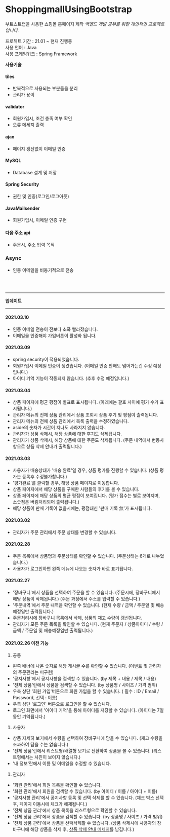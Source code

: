 # ShoppingmallUsingBootstrap
부트스트랩을 사용한 쇼핑몰 홈페이지 제작
*백엔드 개발 공부를 위한 개인적인 프로젝트입니다.*  

프로젝트 기간 : 21.01 ~ 현재 진행중  
사용 언어 : Java  
사용 프레임워크 : Spring Framework  

**사용기술**
  #### tiles
 - 반복적으로 사용되는 부분들을 분리
 - 관리가 용이
  #### validator
 - 회원가입시, 조건 충족 여부 확인
 - 오류 메세지 출력
  #### ajax
 - 페이지 갱신없이 이메일 인증
  #### MySQL
 - Database 설계 및 저장
  #### Spring Security
 - 권한 및 인증(로그인/로그아웃)
  #### JavaMailsender
 - 회원가입시, 이메일 인증 구현
  #### 다음 주소 api
 - 주문시, 주소 입력 목적
  ### Async
 - 인증 이메일을 비동기적으로 전송


<br/><br/>
___
**업데이트**
___
 #### 2021.03.10
- 인증 이메일 전송이 전보다 소폭 빨라졌습니다.
- 이메일을 인증해야 가입버튼이 활성화 됩니다.

 #### 2021.03.09
- spring security이 적용되었습니다.
- 회원가입시 이메일 인증이 생겼습니다. (이메일 인증 안해도 넘어가는건 수정 예정입니다.)
- 아이디 기억 기능이 작동되지 않습니다. (추후 수정 예정입니다.)

 #### 2021.03.04
- 상품 페이지에 평균 평점이 별표로 표시됩니다. (아래에는 괄호 사이에 평가 수가 표시됩니다.)
- 관리자 메뉴의 전체 상품 관리에서 상품 조회시 상품 후기 및 평점이 출력됩니다.
- 관리자 메뉴의 전체 상품 관리에서 목록 출력을 수정하였습니다.
- aside의 숫자가 시간이 지나도 사라지지 않습니다.
- 관리자가 상품 삭제시, 해당 상품에 대한 후기도 삭제됩니다.
- 관리자가 상품 삭제시, 해당 상품에 대한 주문도 삭제됩니다. (주문 내역에서 변동사항으로 상품 삭제 안내가 출력됩니다.)
 #### 2021.03.03
- 사용자가 배송상태가 '배송 완료'일 경우, 상품 평가를 진행할 수 있습니다. (상품 평가는 등록후 수정불가합니다.)
- '평가완료'를 클릭할 경우, 해당 상품 페이지로 이동합니다.
- 상품 페이지에서 해당 상품을 구매한 사람들의 후기를 볼 수 있습니다.
- 상품 페이지에 해당 상품의 평균 평점이 보여집니다. (평가 점수는 별로 보여지며, 소숫점은 버림처리되어 출력됩니다.)
- 해당 상품이 판매 기록이 없을시에는, 평점대신 '판매 기록 無'가 표시됩니다.

 #### 2021.03.02
- 관리자가 주문 관리에서 주문 상태를 변경할 수 있습니다.

 #### 2021.02.28
- 주문 목록에서 상품명과 주문상태를 확인할 수 있습니다. (주문상태는 6개로 나누었습니다.)
- 사용자가 로그인하면 왼쪽 메뉴에 나오는 숫자가 바로 표기됩니다.

 #### 2021.02.27
- '장바구니'에서 상품을 선택하여 주문을 할 수 있습니다. (주문시에, 장바구니에서 해당 상품이 삭제됩니다.) (주문 과정에서 주소를 입력할 수 있습니다.)
- '주문내역'에서 주문 내역을 확인할 수 있습니다. (현재 수량 / 금액 / 주문일 및 배송예정일만 출력됩니다.)
- 주문처리시에 장바구니 목록에서 삭제, 상품의 재고 수량이 갱신됩니다.
- 관리자가 모든 주문 목록을 확인할 수 있습니다. (현재 주문자 / 상품아이디 / 수량 / 금액 / 주문일 및 배송예정일만 출력됩니다.)

 #### 2021.02.26 이전 기능
1. 공통
 * 왼쪽 배너에 나온 숫자로 해당 게시글 수를 확인할 수 있습니다. (이벤트 및 관리자의 주문관리는 미구현)
 * '공지사항'에서 공지사항을 검색할 수 있습니다. (by 제목 + 내용 / 제목 / 내용)
 * '전체 상품'란에서 상품을 검색할 수 있습니다. (by 상품명 / 사이즈 / 가격 범위)
 * 우측 상단 '회원 가입'버튼으로 회원 가입을 할 수 있습니다. ( 필수 : ID / Email / Password, 선택 : 이름)
 * 우측 상단 '로그인' 버튼으로 로그인을 할 수 있습니다.
 * 로그인 화면에서 '아이디 기억'을 통해 아이디를 저장할 수 있습니다. (아이디는 7일동안 기억됩니다.)
1. 사용자
 * 상품 자세히 보기에서 수량을 선택하여 장바구니에 담을 수 있습니다. (재고 수량을 초과하여 담을 수는 없습니다.)
 * '전체 상품'란에서 리스트형/배열형 보기로 전환하여 상품을 볼 수 있습니다. (리스트형에서는 사진이 보이지 않습니다.)
 * '내 정보'란에서 이름 및 이메일을 수정할 수 있습니다.
1. 관리자 
 * '회원 관리'에서 회원 목록을 확인할 수 있습니다.
 * '회원 관리'에서 회원을 검색할 수 있습니다. (by 아이디 / 이름 / 아이디 + 이름)
 * '공지사항 관리'에서 공지사항 등록 및 선택 삭제를 할 수 있습니다. (체크 박스 선택후, 페이지 이동시에 체크가 해제됩니다.)
 * '전체 상품 관리'에서 상품 목록을 리스트형으로 확인할 수 있습니다.
 * '전체 상품 관리'에서 상품을 검색할 수 있습니다. (by 상품명 / 사이즈 / 가격 범위)
 * '전체 상품 관리'에서 상품을 선택삭제할 수 있습니다. (상품 삭제시에 사용자의 장바구니에 해당 상품을 삭제 후, <u>상품 삭제 안내 메세지</u>를 남깁니다.)
